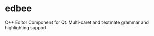 edbee
=====

C++ Editor Component for Qt. Multi-caret and textmate grammar and highlighting support
